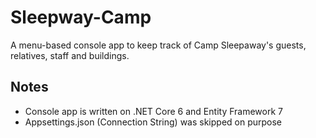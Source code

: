 # Sleepway-Camp
A menu-based console app to keep track of Camp Sleepaway's guests, relatives, staff and buildings.


## Notes
* Console app is written on .NET Core 6 and Entity Framework 7
* Appsettings.json (Connection String) was skipped on purpose
